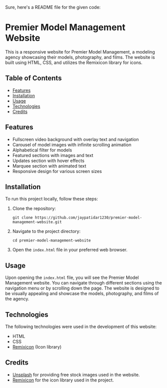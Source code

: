 Sure, here's a README file for the given code:

# Premier Model Management Website

This is a responsive website for Premier Model Management, a modeling agency showcasing their models, photography, and films. The website is built using HTML, CSS, and utilizes the Remixicon library for icons.

## Table of Contents

- [Features](#features)
- [Installation](#installation)
- [Usage](#usage)
- [Technologies](#technologies)
- [Credits](#credits)

## Features

- Fullscreen video background with overlay text and navigation
- Carousel of model images with infinite scrolling animation
- Alphabetical filter for models
- Featured sections with images and text
- Updates section with hover effects
- Marquee section with animated text
- Responsive design for various screen sizes

## Installation

To run this project locally, follow these steps:

1. Clone the repository:
   ```
   git clone https://github.com/jaypatidar1230/premier-model-management-website.git
   ```

2. Navigate to the project directory:
   ```
   cd premier-model-management-website
   ```

3. Open the `index.html` file in your preferred web browser.

## Usage

Upon opening the `index.html` file, you will see the Premier Model Management website. You can navigate through different sections using the navigation menu or by scrolling down the page. The website is designed to be visually appealing and showcase the models, photography, and films of the agency.

## Technologies

The following technologies were used in the development of this website:

- HTML
- CSS
- [Remixicon](https://remixicon.com/) (Icon library)

## Credits

- [Unsplash](https://unsplash.com/) for providing free stock images used in the website.
- [Remixicon](https://remixicon.com/) for the icon library used in the project.
